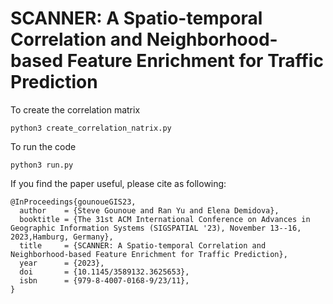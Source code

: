# SCANNER: A Spatio-temporal Correlation and Neighborhood-based Feature Enrichment for Traffic Prediction


To create the correlation matrix
````
python3 create_correlation_natrix.py
````

To run the code
````
python3 run.py
````

If you find the paper useful, please cite as following:

````
@InProceedings{gounoueGIS23,
  author    = {Steve Gounoue and Ran Yu and Elena Demidova},
  booktitle = {The 31st ACM International Conference on Advances in Geographic Information Systems (SIGSPATIAL '23), November 13--16, 2023,Hamburg, Germany},
  title     = {SCANNER: A Spatio-temporal Correlation and Neighborhood-based Feature Enrichment for Traffic Prediction},
  year      = {2023},
  doi       = {10.1145/3589132.3625653},
  isbn      = {979-8-4007-0168-9/23/11},
}
````